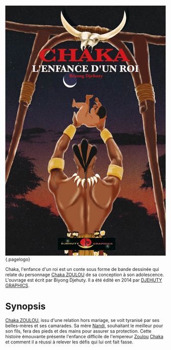 <!-- TITLE: CHAKA L'ENFANCE D'UN ROI -->
<!-- SUBTITLE: Présentation du livre CHAKA L'ENFANCE D'UN ROI -->

![Chaka](/uploads/ouvrage/chaka.jpg "Chaka, l'enfance d'un roi − première de couverture"){.pagelogo}

Chaka, l'enfance d'un roi est un conte sous forme de bande dessinée qui relate du personnage [Chaka ZOULOU](/personnalite/chaka-zulu) de sa conception à son adolescence. L'ouvrage est écrit par Biyong Djehuty. Il a été édité en 2014 par [DJEHUTY GRAPHICS](/organisme/djehuty-graphics).

# Synopsis
[Chaka ZOULOU](/personnalite/chaka-zulu), issu d'une relation hors mariage, se voit tyranisé par ses belles-mères et ses camarades. Sa mère [Nandi](/personnalite/nandi-de-qoube), souhaitant le meilleur pour son fils, fera des pieds et des mains pour assurer sa protection.
Cette histoire émouvante présente l'enfance difficile de l'empereur [Zoulou](/peuple/zulu) [Chaka](/personnalite/chaka-zulu) et comment il a réussi à relever les défis qui lui ont fait fasse.